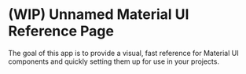# (WIP) Unnamed Material UI Reference Page
The goal of this app is to provide a visual, fast reference for Material UI components and quickly setting them up for use in your projects. 
